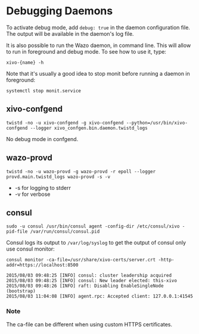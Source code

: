 Debugging Daemons
=================

To activate debug mode, add `debug: true` in the daemon configuration
file. The output will be available in the daemon\'s log file.

It is also possible to run the Wazo daemon, in command line. This will
allow to run in foreground and debug mode. To see how to use it, type:

    xivo-{name} -h

Note that it\'s usually a good idea to stop monit before running a
daemon in foreground:

    systemctl stop monit.service

xivo-confgend
-------------

    twistd -no -u xivo-confgend -g xivo-confgend --python=/usr/bin/xivo-confgend --logger xivo_confgen.bin.daemon.twistd_logs

No debug mode in confgend.

wazo-provd
----------

    twistd -no -u wazo-provd -g wazo-provd -r epoll --logger provd.main.twistd_logs wazo-provd -s -v

-   -s for logging to stderr
-   -v for verbose

consul
------

    sudo -u consul /usr/bin/consul agent -config-dir /etc/consul/xivo -pid-file /var/run/consul/consul.pid

Consul logs its output to `/var/log/syslog` to get the output of consul
only use consul monitor:

```ShellSession
consul monitor -ca-file=/usr/share/xivo-certs/server.crt -http-addr=https://localhost:8500

2015/08/03 09:48:25 [INFO] consul: cluster leadership acquired
2015/08/03 09:48:25 [INFO] consul: New leader elected: this-xivo
2015/08/03 09:48:26 [INFO] raft: Disabling EnableSingleNode (bootstrap)
2015/08/03 11:04:08 [INFO] agent.rpc: Accepted client: 127.0.0.1:41545
```

### Note

The ca-file can be different when using custom HTTPS certificates.
